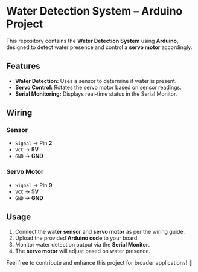 # Water Detection System – Arduino Project  

This repository contains the **Water Detection System** using **Arduino**, designed to detect water presence and control a **servo motor** accordingly. 

## Features  
- **Water Detection:** Uses a sensor to determine if water is present.  
- **Servo Control:** Rotates the servo motor based on sensor readings.  
- **Serial Monitoring:** Displays real-time status in the Serial Monitor.  

## Wiring  

### Sensor  
- `Signal` → Pin **2**  
- `VCC` → **5V**  
- `GND` → **GND**  

### Servo Motor  
- `Signal` → Pin **9**  
- `VCC` → **5V**  
- `GND` → **GND**  

## Usage  
1. Connect the **water sensor** and **servo motor** as per the wiring guide.  
2. Upload the provided **Arduino code** to your board.  
3. Monitor water detection output via the **Serial Monitor**.  
4. The **servo motor** will adjust based on water presence.  

Feel free to contribute and enhance this project for broader applications! 🚀  
